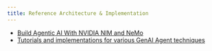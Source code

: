 ```yaml
---
title: Reference Architecture & Implementation 
---
```


- [Build Agentic AI With NVIDIA NIM and NeMo](https://www.nvidia.com/en-us/ai/)
- [Tutorials and implementations for various GenAI Agent techniques](https://github.com/NirDiamant/GenAI_Agents)